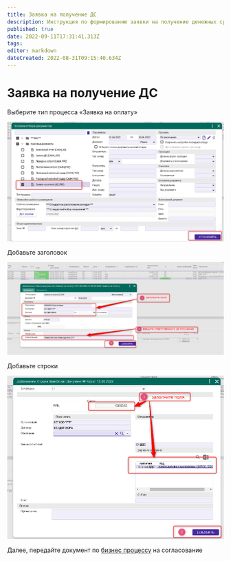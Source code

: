```yaml
---
title: Заявка на получение ДС
description: Инструкция по формированию заявки на получение денежных средств
published: true
date: 2022-09-11T17:31:41.313Z
tags: 
editor: markdown
dateCreated: 2022-08-31T09:15:40.634Z
---
```


# Заявка на получение ДС

Выберите тип процесса «Заявка на оплату»

![](<../../../assets/6 (15)1.png>)

Добавьте заголовок

![](<../../../assets/7 (12)1.png>)

Добавьте строки

![](<../../../assets/8 (11)1.png>)

Далее, передайте документ по [бизнес процессу](../biznes-processy-t2/zayavka-na-poluchenie-ds-bp.md) на согласование
